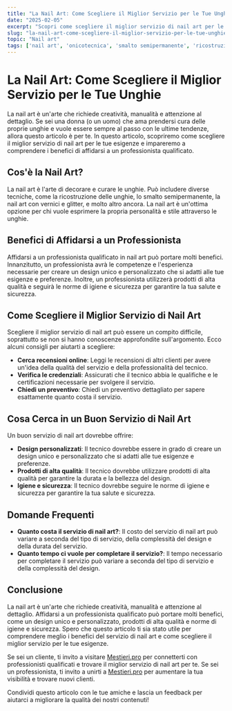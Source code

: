 ```yaml
---
title: "La Nail Art: Come Scegliere il Miglior Servizio per le Tue Unghie"
date: "2025-02-05"
excerpt: "Scopri come scegliere il miglior servizio di nail art per le tue esigenze e impara a comprendere i benefici di affidarsi a un professionista qualificato."
slug: "la-nail-art-come-scegliere-il-miglior-servizio-per-le-tue-unghie"
topic: "Nail art"
tags: ['nail art', 'onicotecnica', 'smalto semipermanente', 'ricostruzione unghie']
---
```

# La Nail Art: Come Scegliere il Miglior Servizio per le Tue Unghie

La nail art è un'arte che richiede creatività, manualità e attenzione al dettaglio. Se sei una donna (o un uomo) che ama prendersi cura delle proprie unghie e vuole essere sempre al passo con le ultime tendenze, allora questo articolo è per te. In questo articolo, scopriremo come scegliere il miglior servizio di nail art per le tue esigenze e impareremo a comprendere i benefici di affidarsi a un professionista qualificato.

## Cos'è la Nail Art?

La nail art è l'arte di decorare e curare le unghie. Può includere diverse tecniche, come la ricostruzione delle unghie, lo smalto semipermanente, la nail art con vernici e glitter, e molto altro ancora. La nail art è un'ottima opzione per chi vuole esprimere la propria personalità e stile attraverso le unghie.

## Benefici di Affidarsi a un Professionista

Affidarsi a un professionista qualificato in nail art può portare molti benefici. Innanzitutto, un professionista avrà le competenze e l'esperienza necessarie per creare un design unico e personalizzato che si adatti alle tue esigenze e preferenze. Inoltre, un professionista utilizzerà prodotti di alta qualità e seguirà le norme di igiene e sicurezza per garantire la tua salute e sicurezza.

## Come Scegliere il Miglior Servizio di Nail Art

Scegliere il miglior servizio di nail art può essere un compito difficile, soprattutto se non si hanno conoscenze approfondite sull'argomento. Ecco alcuni consigli per aiutarti a scegliere:

* **Cerca recensioni online**: Leggi le recensioni di altri clienti per avere un'idea della qualità del servizio e della professionalità del tecnico.
* **Verifica le credenziali**: Assicurati che il tecnico abbia le qualifiche e le certificazioni necessarie per svolgere il servizio.
* **Chiedi un preventivo**: Chiedi un preventivo dettagliato per sapere esattamente quanto costa il servizio.

## Cosa Cerca in un Buon Servizio di Nail Art

Un buon servizio di nail art dovrebbe offrire:

* **Design personalizzati**: Il tecnico dovrebbe essere in grado di creare un design unico e personalizzato che si adatti alle tue esigenze e preferenze.
* **Prodotti di alta qualità**: Il tecnico dovrebbe utilizzare prodotti di alta qualità per garantire la durata e la bellezza del design.
* **Igiene e sicurezza**: Il tecnico dovrebbe seguire le norme di igiene e sicurezza per garantire la tua salute e sicurezza.

## Domande Frequenti

* **Quanto costa il servizio di nail art?**: Il costo del servizio di nail art può variare a seconda del tipo di servizio, della complessità del design e della durata del servizio.
* **Quanto tempo ci vuole per completare il servizio?**: Il tempo necessario per completare il servizio può variare a seconda del tipo di servizio e della complessità del design.

## Conclusione

La nail art è un'arte che richiede creatività, manualità e attenzione al dettaglio. Affidarsi a un professionista qualificato può portare molti benefici, come un design unico e personalizzato, prodotti di alta qualità e norme di igiene e sicurezza. Spero che questo articolo ti sia stato utile per comprendere meglio i benefici del servizio di nail art e come scegliere il miglior servizio per le tue esigenze. 

Se sei un cliente, ti invito a visitare [Mestieri.pro](https://mestieri.pro) per connetterti con professionisti qualificati e trovare il miglior servizio di nail art per te. Se sei un professionista, ti invito a unirti a [Mestieri.pro](https://mestieri.pro/info) per aumentare la tua visibilità e trovare nuovi clienti.

Condividi questo articolo con le tue amiche e lascia un feedback per aiutarci a migliorare la qualità dei nostri contenuti!